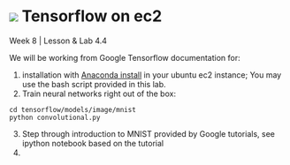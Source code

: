 
# ![](https://ga-dash.s3.amazonaws.com/production/assets/logo-9f88ae6c9c3871690e33280fcf557f33.png) Tensorflow on ec2
Week 8 | Lesson & Lab 4.4

We will be working from Google Tensorflow documentation for: 
1. installation with [Anaconda install](https://www.tensorflow.org/versions/master/get_started/os_setup.html#anaconda-installation) in your ubuntu ec2 instance; You may use the bash script provided in this lab. 
2. Train neural networks right out of the box: 

```
cd tensorflow/models/image/mnist
python convolutional.py
```

3. Step through introduction to MNIST provided by Google tutorials, see ipython notebook based on the tutorial
4. 
